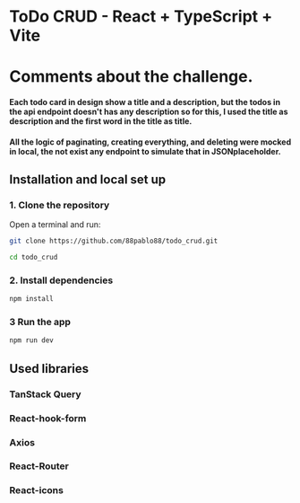 # ToDo CRUD - React + TypeScript + Vite

# Comments about the challenge.

#### Each todo card in design show a title and a description, but the todos in the api endpoint doesn't has any description so for this, I used the title as description and the first word in the title as title.

#### All the logic of paginating, creating everything, and deleting were mocked in local, the not exist any endpoint to simulate that in JSONplaceholder.

## Installation and local set up

### 1. Clone the repository

Open a terminal and run:

```sh
git clone https://github.com/88pablo88/todo_crud.git

cd todo_crud
```

### 2. Install dependencies

```sh
npm install
```

### 3 Run the app

```sh
npm run dev
```

## Used libraries

### TanStack Query

### React-hook-form

### Axios

### React-Router

### React-icons
